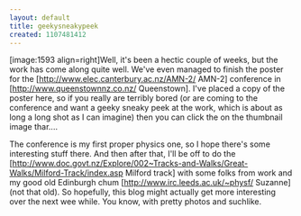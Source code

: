 ```yaml
---
layout: default
title: geekysneakypeek
created: 1107481412
---
```

[image:1593 align=right]Well, it's been a hectic couple of weeks, but the work has come along quite well.  We've even managed to finish the poster for the [http://www.elec.canterbury.ac.nz/AMN-2/ AMN-2] conference in [http://www.queenstownnz.co.nz/ Queenstown].  I've placed a copy of the poster here, so if you really are terribly bored (or are coming to the conference and want a geeky sneaky peek at the work, which is about as long a long shot as I can imagine) then you can click the on the thumbnail image thar....

The conference is my first proper physics one, so I hope there's some interesting stuff there.  And then after that, I'll be off to do the [http://www.doc.govt.nz/Explore/002~Tracks-and-Walks/Great-Walks/Milford-Track/index.asp Milford track] with some folks from work and my good old Edinburgh chum [http://www.irc.leeds.ac.uk/~physf/ Suzanne] (not that old).  So hopefully, this blog might actually get more interesting over the next wee while.  You know, with pretty photos and suchlike.
<!--break-->
